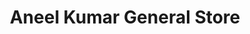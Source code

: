 ---
title: "Aneel Kumar General Store"
url: /naushahro-feroze/aneel-kumar-general-store/
shop: Lebensmittel
---